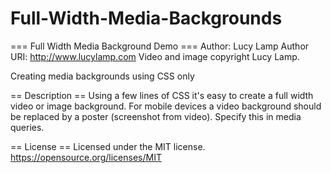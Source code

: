 # Full-Width-Media-Backgrounds
=== Full Width Media Background Demo ===
Author: Lucy Lamp
Author URI: http://www.lucylamp.com
Video and image copyright Lucy Lamp.

Creating media backgrounds using CSS only

== Description ==
Using a few lines of CSS it's easy to create a full width video or image background. For mobile devices a video background should be replaced by a poster (screenshot from video). Specify this in media queries.

== License ==
Licensed under the MIT license.
https://opensource.org/licenses/MIT
